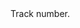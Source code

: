 

<tr>
<td>
<a name="RT#"></a>
</td>
<td markdown="1">
<span class="reference-summary">
	Track number.
</span>

</td>
</tr>


